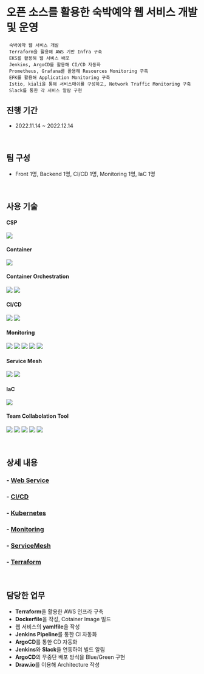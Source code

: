 # 오픈 소스를 활용한 숙박예약 웹 서비스 개발 및 운영
     숙박예약 웹 서비스 개발
     Terraform을 활용해 AWS 기반 Infra 구축
     EKS를 활용해 웹 서비스 배포
     Jenkins, ArgoCD를 활용해 CI/CD 자동화
     Prometheus, Grafana를 활용해 Resources Monitoring 구축
     EFK를 활용해 Application Monitoring 구축
     Istio, kiali을 통해 서비스매쉬를 구성하고, Network Traffic Monitoring 구축
     Slack를 통한 각 서비스 알람 구현
## 진행 기간
- 2022.11.14 ~ 2022.12.14

</br>

## 팀 구성
- Front 1명, Backend 1명, CI/CD 1명, Monitoring 1명, IaC 1명

</br>

## 사용 기술
#### CSP
<img src="https://img.shields.io/badge/Amazon AWS-232F3E?style=flat-square&logo=Amazon AWS&logoColor=white"> <!--AWS-->
#### Container
<img src="https://img.shields.io/badge/Docker-2496ED?style=flat-square&logo=Docker&logoColor=white"> <!--Docker-->
#### Container Orchestration
<img src="https://img.shields.io/badge/Kubernetes-326CE5?style=flat-square&logo=Kubernetes&logoColor=white"> <!--K8S-->
<img src="https://img.shields.io/badge/Amazon EKS-FF9900?style=flat-square&logo=Amazon EKS&logoColor=white"> <!--Amazon EKS-->
#### CI/CD
<img src="https://img.shields.io/badge/Jenkins-D24939?style=flat-square&logo=Jenkins&logoColor=white"> <!--Jenkins-->
<img src="https://img.shields.io/badge/ArgoCD-EF7B4D?style=flat-square&logo=Argo&logoColor=white"> <!--ArgoCD-->
#### Monitoring
<img src="https://img.shields.io/badge/Prometheus-E6522C?style=flat-square&logo=Prometheus&logoColor=white"> <!--Prometheus--> 
<img src="https://img.shields.io/badge/Grafana-F46800?style=flat-square&logo=Grafana&logoColor=white"> <!--Grafana--> 
<img src="https://img.shields.io/badge/Elasticsearch-005571?style=flat-square&logo=Elasticsearch&logoColor=white"> <!--Elasticsearch-->
<img src="https://img.shields.io/badge/Fluentd-0E83C8?style=flat-square&logo=Fluentd&logoColor=white"> <!--Fluentd-->
<img src="https://img.shields.io/badge/Kibana-005571?style=flat-square&logo=Kibana&logoColor=white"> <!--Kibana-->
#### Service Mesh
<img src="https://img.shields.io/badge/Istio-466BB0?style=flat-square&logo=Istio&logoColor=white"> <!--Istio-->
<img src="https://img.shields.io/badge/kiali-466BB0?style=flat-square&logo=kiali&logoColor=white"> <!--kiali-->
#### IaC
<img src="https://img.shields.io/badge/Terraform-7B42BC?style=flat-square&logo=Terraform&logoColor=white"> <!--Terraform-->
#### Team Collabolation Tool
<img src="https://img.shields.io/badge/Git-F05032?style=flat-square&logo=Git&logoColor=white"> <!--Git-->
<img src="https://img.shields.io/badge/Github-181717?style=flat-square&logo=Github&logoColor=white"> <!--Github-->
<img src="https://img.shields.io/badge/Slack-4A154B?style=flat-square&logo=Slack&logoColor=white"> <!--Slack-->
<img src="https://img.shields.io/badge/Notion-000000?style=flat-square&logo=Notion&logoColor=white"> <!--Notion-->
<img src="https://img.shields.io/badge/Drawio-000000?style=flat-square&logo=Drawio&logoColor=white"> <!--Draw.io-->

</br>

## 상세 내용 
### - [Web Service](https://github.com/hyunjaebok/AWeSome_AWS_FinalProject/tree/main/application)
### - [CI/CD](https://github.com/hyunjaebok/AWeSome_AWS_FinalProject/tree/main/jenkins)
### - [Kubernetes](https://github.com/hyunjaebok/AWeSome_AWS_FinalProject/tree/main/k8s)
### - [Monitoring](https://github.com/hyunjaebok/AWeSome_AWS_FinalProject/tree/main/k8s/monitoring)
### - [ServiceMesh](https://github.com/hyunjaebok/AWeSome_AWS_FinalProject/tree/main/serviceMesh)
### - [Terraform](https://github.com/hyunjaebok/AWeSome_AWS_FinalProject/tree/main/terraform)

</br>

## 담당한 업무
- **Terraform**을 활용한 AWS 인프라 구축
- **Dockerfile**을 작성, Cotainer Image 빌드
- 웹 서비스의 **yamlfile**을 작성
- **Jenkins Pipeline**를 통한 CI 자동화
- **ArgoCD**를 통한 CD 자동화
- **Jenkins**와 **Slack**을 연동하여 빌드 알림
- **ArgoCD**의 무중단 배포 방식을 Blue/Green 구현
- **Draw.io**를 이용해 Architecture 작성
